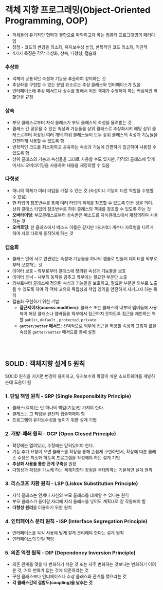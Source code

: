 # 객체 지향 프로그래밍(Object-Oriented Programming, OOP)

- 객체들의 유기적인 협력과 결합으로 파악하고자 하는 컴퓨터 프로그래밍의 패러다임
- 장점 - 코드의 변경을 최소화, 유지보수성 높임, 반복적인 코드 최소화, 직관적
- 4가지 특징은 각각 추상화, 상속, 다형성, 캡슐화

### 추상화

- 객체의 공통적인 속성과 기능을 추출하여 정의하는 것
- 추상화를 구현할 수 있는 문법 요소로는 추상 클래스와 인터페이스가 있음
- 인터페이스에 추상 메서드나 상수를 통해서 어떤 객체가 수행해야 하는 핵심적인 역할만을 규정

### 상속

- 부모 클래스로부터 자식 클래스가 부모 클래스의 속성을 물려받는 것
- 클래스 간 공유될 수 있는 속성과 기능들을 상위 클래스로 추상화시켜 해당 상위 클래스로부터 확장된 여러 개의 하위 클래스들이 모두 상위 클래스의 속성과 기능들을 간편하게 사용할 수 있도록 함
- 반복적인 코드를 최소화하고 공유하는 속성과 기능에 간편하게 접근하여 사용할 수 있도록 함
- 상위 클래스의 기능과 속성들을 그대로 사용할 수도 있지만, 각각의 클래스에 맞게 메서드 오버라이딩을 사용하여 내용을 재정의할 수 있음

### 다형성

- 하나의 객체가 여러 타입을 가질 수 있는 것 (속성이나 기능이 다른 역할을 수행할 수 있음)
- 한 타입의 참조변수를 통해 여러 타입의 객체를 참조할 수 있도록 만든 것을 의미. 상위 클래스 타입의 참조변수로 하위 클래스의 객체를 참조할 수 있도록 하는 것
- **오버라이딩**: 부모클래스로부터 상속받은 메소드를 자식클래스에서 재정의하여 사용하는 것
- **오버로딩**: 한 클래스에서 메소드 이름은 같지만 파라미터 개수나 자료형을 다르게 하여 서로 다르게 동작하게 하는 것

### 캡슐화

- 클래스 안에 서로 연관있는 속성과 기능들을 하나의 캡슐로 만들어 데이터를 외부로부터 보호하는 것
- 데이터 보호 – 외부로부터 클래스에 정의된 속성과 기능들을 보호
- 데이터 은닉 – 내부의 동작을 감추고 외부에는 필요한 부분만 노출
- 외부로부터 클래스에 정의된 속성과 기능들을 보호하고, 필요한 부분만 외부로 노출될 수 있도록 하여 각 객체 고유의 독립성과 책임 영역을 안전하게 지키고자 하는 목적
- 캡슐화 구현하기 위한 기법
  - **접근제어자(access modifiers)**: 클래스 또는 클래스의 내부의 멤버들에 사용되어 해당 클래스나 멤버들을 외부에서 접근하지 못하도록 접근을 제한하는 역할 `public`, `default` , `protected`, `private`
  - **`getter/setter` 메서드**: 선택적으로 외부에 접근을 허용할 속성과 그렇지 않을 속성을 `getter/setter` 메서드를 통해 설정

<br>
<br>

## **SOLID : 객체지향 설계 5 원칙**

SOLID 원칙을 지키면 변경이 용이하고, 유지보수와 확장이 쉬운 소프트웨어를 개발하는데 도움이 됨

### ****1. 단일 책임 원칙 - SRP (Single Responsiblity Principle)****

- 클래스(객체)는 단 하나의 책임(기능)만 가져야 한다.
- 클래스는 그 책임을 완전히 캡슐화해야 함
- 프로그램의 유지보수성을 높이기 위한 설계 기법

### ****2. 개방-폐쇄 원칙 - OCP (Open Closed Principle)****

- 확장에는 열려있고, 수정에는 닫혀있어야 한다.
- 기능 추가 요청이 오면 클래스를 확장을 통해 손쉽게 구현하면서, 확장에 따른 클래스 수정은 최소화 하도록 프로그램을 작성해야 하는 설계 기법
- **추상화 사용을 통한 관계 구축**을 권장
- 다형성과 확장을 가능케 하는 객체지향의 장점을 극대화하는 기본적인 설계 원칙

### ****3. 리스코프 치환 원칙 - LSP (L****iskov ****Substitution Principle)****

- 자식 클래스는 언제나 자신의 부모 클래스를 대체할 수 있다는 원칙
- 부모 클래스가 들어갈 자리에 자식 클래스를 넣어도 계획대로 잘 작동해야 함
- **다형성 원리**를 이용하기 위한 원칙

### ****4. 인터페이스 분리 원칙 - ISP (Interface Segregation Principle)****

- 인터페이스를 각각 사용에 맞게 잘게 분리해야 한다는 설계 원칙
- 인터페이스의 단일 책임

### ****5. 의존 역전 원칙 - DIP (Dependency Inversion Principle)****

- 의존 관계를 맺을 때 변화하기 쉬운 것 또는 자주 변화하는 것보다는 변화하기 어려운 것, 거의 변화가 없는 것에 의존하라는 것
- 구현 클래스보다 인터페이스나 추상 클래스와 관계를 맺으라는 것
- **각 클래스간의 결합도(coupling)을 낮추는 것**
